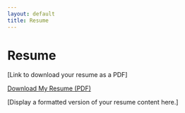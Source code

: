 ```yaml
---
layout: default
title: Resume
---
```


# Resume

[Link to download your resume as a PDF]

<a href="/assets/resume/YourName_Resume.pdf" download>Download My Resume (PDF)</a>

[Display a formatted version of your resume content here.]
